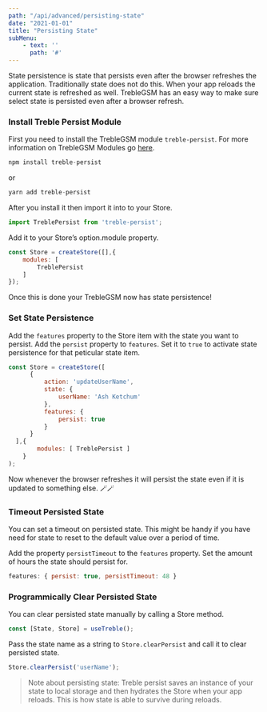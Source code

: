```yaml
---
path: "/api/advanced/persisting-state"
date: "2021-01-01"
title: "Persisting State"
subMenu: 
    - text: ''
      path: '#'
---
```


State persistence is state that persists even after the browser refreshes the application.  Traditionally state does not do this.  When your app reloads the current state is refreshed as well. TrebleGSM has an easy way to make sure select state is persisted even after a browser refresh.

### Install Treble Persist Module
First you need to install the TrebleGSM module `treble-persist`. For more information on TrebleGSM Modules go [here](http://localhost:8000/api/modules/what-are-modules).
```javascript
npm install treble-persist
```
or
```javascript
yarn add treble-persist
```

After you install it then import it into to your Store.
```javascript
import TreblePersist from 'treble-persist';
```

Add it to your Store’s option.module property.
```javascript
const Store = createStore([],{
    modules: [
        TreblePersist 
    ]
});
```

Once this is done your TrebleGSM now has state persistence!

### Set State Persistence
Add the `features` property to the Store item with the state you want to persist. Add the `persist` property to `features`. Set it to `true` to activate state persistence for that peticular state item. 
```javascript
const Store = createStore([
      {
          action: 'updateUserName',
          state: {
              userName: 'Ash Ketchum'
          },
          features: {
              persist: true
          }
      }
  ],{ 
        modules: [ TreblePersist ] 
    }
);
```
Now whenever the browser refreshes it will persist the state even if it is updated to something else. 🪄🪄

### Timeout Persisted State
You can set a timeout on persisted state. This might be handy if you have need for state to reset to the default value over a period of time. 


Add the property `persistTimeout` to the `features` property. Set the amount of hours the state should persist for.
```javascript
features: { persist: true, persistTimeout: 48 }
```

### Programmically Clear Persisted State
You can clear persisted state manually by calling a Store method.
```javascript
const [State, Store] = useTreble();
```  

Pass the state name as a string to `Store.clearPersist` and call it to clear persisted state. 
```javascript
Store.clearPersist('userName');
```


> Note about persisting state: Treble persist saves an instance of your state to local storage and then hydrates the Store when your app reloads. This is how state is able to survive during reloads.
